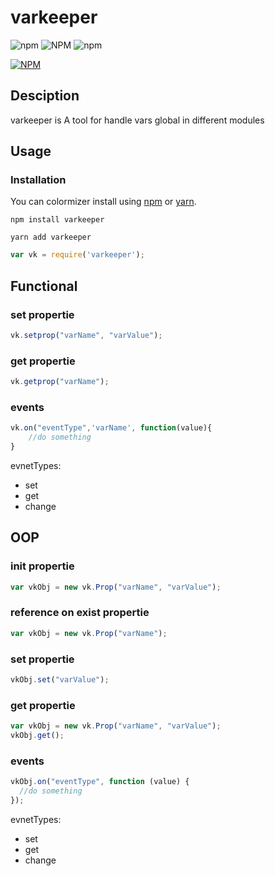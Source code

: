 # varkeeper

![npm](https://img.shields.io/npm/v/varkeeper)
![NPM](https://img.shields.io/npm/l/varkeeper)
![npm](https://img.shields.io/npm/dw/varkeeper)

[![NPM](https://nodei.co/npm/varkeeper.png)](https://www.npmjs.com/package/varkeeper)

## Desciption

varkeeper is A tool for handle vars global in different modules

## Usage

### Installation

You can colormizer install using [npm](https://www.npmjs.com/package/varkeeper) or [yarn](https://yarnpkg.com/package/varkeeper).

```
npm install varkeeper
```

```
yarn add varkeeper
```

```javascript
var vk = require('varkeeper');
```
## Functional

### set propertie

```javascript
vk.setprop("varName", "varValue");
```

### get propertie

```javascript
vk.getprop("varName");
```

### events

```javascript
vk.on("eventType",'varName', function(value){
    //do something
}
```

evnetTypes:

- set
- get
- change

## OOP

### init propertie

```javascript
var vkObj = new vk.Prop("varName", "varValue");
```

### reference on exist propertie

```javascript
var vkObj = new vk.Prop("varName");
```

### set propertie

```javascript
vkObj.set("varValue");
```

### get propertie

```javascript
var vkObj = new vk.Prop("varName", "varValue");
vkObj.get();
```

### events

```javascript
vkObj.on("eventType", function (value) {
  //do something
});
```

evnetTypes:

- set
- get
- change
